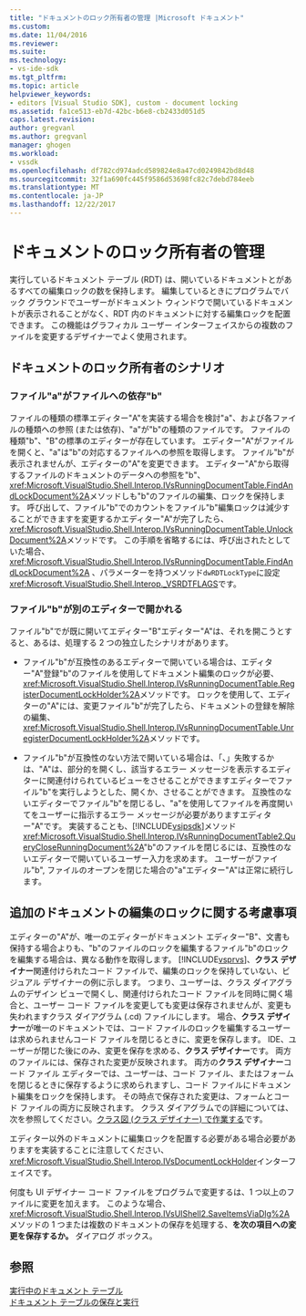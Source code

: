 ```yaml
---
title: "ドキュメントのロック所有者の管理 |Microsoft ドキュメント"
ms.custom: 
ms.date: 11/04/2016
ms.reviewer: 
ms.suite: 
ms.technology:
- vs-ide-sdk
ms.tgt_pltfrm: 
ms.topic: article
helpviewer_keywords:
- editors [Visual Studio SDK], custom - document locking
ms.assetid: fa1ce513-eb7d-42bc-b6e8-cb2433d051d5
caps.latest.revision: 
author: gregvanl
ms.author: gregvanl
manager: ghogen
ms.workload:
- vssdk
ms.openlocfilehash: df782cd974adcd589824e8a47cd0249842bd8d48
ms.sourcegitcommit: 32f1a690fc445f9586d53698fc82c7debd784eeb
ms.translationtype: MT
ms.contentlocale: ja-JP
ms.lasthandoff: 12/22/2017
---
```

# <a name="document-lock-holder-management"></a>ドキュメントのロック所有者の管理
実行しているドキュメント テーブル (RDT) は、開いているドキュメントとがあるすべての編集ロックの数を保持します。 編集しているときにプログラムでバック グラウンドでユーザーがドキュメント ウィンドウで開いているドキュメントが表示されることがなく、RDT 内のドキュメントに対する編集ロックを配置できます。 この機能はグラフィカル ユーザー インターフェイスからの複数のファイルを変更するデザイナーでよく使用されます。  
  
## <a name="document-lock-holder-scenarios"></a>ドキュメントのロック所有者のシナリオ  
  
### <a name="file-a-has-a-dependence-on-file-b"></a>ファイル"a"がファイルへの依存"b"  
 ファイルの種類の標準エディター"A"を実装する場合を検討"a"、および各ファイルの種類への参照 (または依存)、"a"が"b"の種類のファイルです。 ファイルの種類"b"、"B"の標準のエディターが存在しています。 エディター"A"がファイルを開くと、"a"は"b"の対応するファイルへの参照を取得します。 ファイル"b"が表示されませんが、エディターの"A"を変更できます。 エディター"A"から取得するファイルのドキュメントのデータへの参照を"b"、<xref:Microsoft.VisualStudio.Shell.Interop.IVsRunningDocumentTable.FindAndLockDocument%2A>メソッドしも"b"のファイルの編集、ロックを保持します。 呼び出して、ファイル"b"でのカウントをファイル"b"編集ロックは減少することができますを変更するかエディター"A"が完了したら、<xref:Microsoft.VisualStudio.Shell.Interop.IVsRunningDocumentTable.UnlockDocument%2A>メソッドです。 この手順を省略するには、呼び出されたとしていた場合、 <xref:Microsoft.VisualStudio.Shell.Interop.IVsRunningDocumentTable.FindAndLockDocument%2A> 、パラメーターを持つメソッド`dwRDTLockType`に設定<xref:Microsoft.VisualStudio.Shell.Interop._VSRDTFLAGS>です。  
  
### <a name="file-b-is-opened-by-a-different-editor"></a>ファイル"b"が別のエディターで開かれる  
 ファイル"b"でが既に開いてエディター"B"エディター"A"は、それを開こうとすると、あるは、処理する 2 つの独立したシナリオがあります。  
  
-   ファイル"b"が互換性のあるエディターで開いている場合は、エディター"A"登録"b"のファイルを使用してドキュメント編集のロックが必要、<xref:Microsoft.VisualStudio.Shell.Interop.IVsRunningDocumentTable.RegisterDocumentLockHolder%2A>メソッドです。 ロックを使用して、エディターの"A"には、変更ファイル"b"が完了したら、ドキュメントの登録を解除の編集、<xref:Microsoft.VisualStudio.Shell.Interop.IVsRunningDocumentTable.UnregisterDocumentLockHolder%2A>メソッドです。  
  
-   ファイル"b"が互換性のない方法で開いている場合は、「、」失敗するかは、"A"は、部分的を開くし、該当するエラー メッセージを表示するエディターに関連付けられているビューをさせることができますエディターでファイル"b"を実行しようとした、開くか、させることができます。 互換性のないエディターでファイル"b"を閉じるし、"a"を使用してファイルを再度開いてをユーザーに指示するエラー メッセージが必要がありますエディター"A"です。 実装することも、[!INCLUDE[vsipsdk](../extensibility/includes/vsipsdk_md.md)]メソッド<xref:Microsoft.VisualStudio.Shell.Interop.IVsRunningDocumentTable2.QueryCloseRunningDocument%2A>"b"のファイルを閉じるには、互換性のないエディターで開いているユーザー入力を求めます。 ユーザーがファイル"b", ファイルのオープンを閉じた場合の"a"エディター"A"は正常に続行します。  
  
## <a name="additional-document-edit-lock-considerations"></a>追加のドキュメントの編集のロックに関する考慮事項  
 エディターの"A"が、唯一のエディターがドキュメント エディター"B"、文書も保持する場合よりも、"b"のファイルのロックを編集するファイル"b"のロックを編集する場合は、異なる動作を取得します。 [!INCLUDE[vsprvs](../code-quality/includes/vsprvs_md.md)]、**クラス デザイナー**関連付けられたコード ファイルで、編集のロックを保持していない、ビジュアル デザイナーの例に示します。 つまり、ユーザーは、クラス ダイアグラムのデザイン ビューで開くし、関連付けられたコード ファイルを同時に開く場合と、ユーザー コード ファイルを変更しても変更は保存されませんが、変更も失われますクラス ダイアグラム (.cd) ファイルにします。 場合、**クラス デザイナー**が唯一のドキュメントでは、コード ファイルのロックを編集するユーザーは求められませんコード ファイルを閉じるときに、変更を保存します。 IDE、ユーザーが閉じた後にのみ、変更を保存を求める、**クラス デザイナー**です。 両方のファイルには、保存された変更が反映されます。 両方の**クラス デザイナー**コード ファイル エディターでは、ユーザーは、コード ファイル、またはフォームを閉じるときに保存するように求められますし、コード ファイルにドキュメント編集をロックを保持します。 その時点で保存された変更は、フォームとコード ファイルの両方に反映されます。 クラス ダイアグラムでの詳細については、次を参照してください。[クラス図 (クラス デザイナー) で作業する](../ide/working-with-class-diagrams-class-designer.md)です。  
  
 エディター以外のドキュメントに編集ロックを配置する必要がある場合必要がありますを実装することに注意してください、<xref:Microsoft.VisualStudio.Shell.Interop.IVsDocumentLockHolder>インターフェイスです。  
  
 何度も UI デザイナー コード ファイルをプログラムで変更するは、1 つ以上のファイルに変更を加えます。 このような場合、<xref:Microsoft.VisualStudio.Shell.Interop.IVsUIShell2.SaveItemsViaDlg%2A>メソッドの 1 つまたは複数のドキュメントの保存を処理する、**を次の項目への変更を保存するか。**  ダイアログ ボックス。  
  
## <a name="see-also"></a>参照  
 [実行中のドキュメント テーブル](../extensibility/internals/running-document-table.md)   
 [ドキュメント テーブルの保存と実行](../extensibility/internals/persistence-and-the-running-document-table.md)